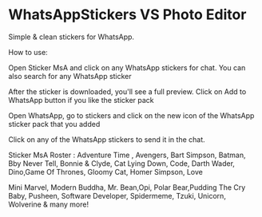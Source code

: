 # WhatsAppStickers VS Photo Editor
Simple & clean stickers for WhatsApp.

How to use:

Open Sticker MsA and click on any WhatsApp stickers for chat. You can also search for any WhatsApp sticker

After the sticker is downloaded, you'll see a full preview. Click on Add to WhatsApp button if you like the sticker pack

Open WhatsApp, go to stickers and click on the new icon of the WhatsApp sticker pack that you added

Click on any of the WhatsApp stickers to send it in the chat.

Sticker MsA Roster :
Adventure Time , Avengers, Bart Simpson, Batman, Bby Never Tell, Bonnie & Clyde, Cat Lying Down, Code, Darth Wader, Dino,Game Of Thrones, Gloomy Cat, Homer Simpson, Love

Mini Marvel, Modern Buddha, Mr. Bean,Opi, Polar Bear,Pudding The Cry Baby, Pusheen, Software Developer, Spidermeme, Tzuki, Unicorn, Wolverine & many more!
